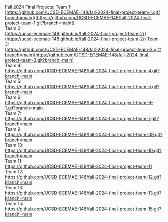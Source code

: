 Fall 2024 Final Projects: 
Team 1:  
[https://github.com/UCSD-ECEMAE-148/fall-2024-final-project-team-1.git?branch=main]([https://github.com/UCSD-ECEMAE-148/fall-2024-final-project-team-1.git?branch=main])   
Team 2:  
[https://ucsd-ecemae-148.github.io/fall-2024-final-project-team-2/](https://ucsd-ecemae-148.github.io/fall-2024-final-project-team-2/)
Team 3:  
[https://github.com/UCSD-ECEMAE-148/fall-2024-final-project-team-3.git?branch=main](https://github.com/UCSD-ECEMAE-148/fall-2024-final-project-team-3.git?branch=main)   
Team 4:  
https://github.com/UCSD-ECEMAE-148/fall-2024-final-project-team-4.git?branch=main  
Team 5:  
https://github.com/UCSD-ECEMAE-148/fall-2024-final-project-team-5.git?branch=main  
Team 6:  
https://github.com/UCSD-ECEMAE-148/fall-2024-final-project-team-6-1.git?branch=main   
Team 7:   
https://github.com/UCSD-ECEMAE-148/fall-2024-final-project-team-7.git?branch=main   
Team 9:  
https://github.com/UCSD-ECEMAE-148/fall-2024-final-project-team-09.git?branch=main   
Team 10:  
https://github.com/UCSD-ECEMAE-148/fall-2024-final-project-team-10.git?branch=main   
Team 11:   
https://github.com/UCSD-ECEMAE-148/fall-2024-final-project-team-11   
Team 12:  
https://github.com/UCSD-ECEMAE-148/fall-2024-final-project-team-12.git?branch=main   
Team 13:  
https://github.com/UCSD-ECEMAE-148/fall-2024-final-project-team-13.git?branch=main   
Team 15:   
https://github.com/UCSD-ECEMAE-148/fall-2024-final-project-team-15.git?branch=main   
